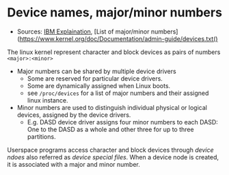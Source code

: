 # Device names, major/minor numbers

- Sources: [IBM Explaination](https://www.ibm.com/support/knowledgecenter/en/linuxonibm/com.ibm.linux.z.lgdd/lgdd_c_udev.html), [List of major/minor numbers](https://www.kernel.org/doc/Documentation/admin-guide/devices.txt()

The linux kernel represent character and block devices as pairs of numbers `<major>:<minor>`

- Major numbers can be shared by multiple device drivers
	- Some are reserved for particular device drivers.
	- Some are dynamically assigned when Linux boots.
	- see `/proc/devices` for a list of major numbers and their assigned linux instance.
- Minor numbers are used to distinguish individual physical or logical devices, assigned by the device drivers.
	- E.g. DASD device driver assigns four minor numbers to each DASD: One to the DASD as a whole and other three for up to three partitions.

Userspace programs access character and block devices through *device ndoes* also referred as *device special files*. When a device node is created, it is associated with a major and minor number.


